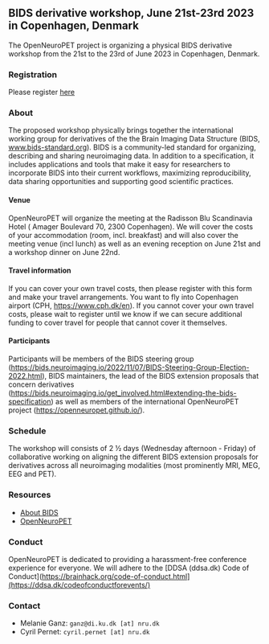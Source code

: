 ## BIDS derivative workshop, June 21st-23rd 2023 in Copenhagen, Denmark 

The OpenNeuroPET project is organizing a physical BIDS derivative workshop from the 21st to the 23rd of June 2023 in Copenhagen, Denmark.

### Registration
Please register [here](https://forms.gle/ZtGaf88RLbiUtQ6n7)

### About

The proposed workshop physically brings together the international working group for derivatives of the the Brain Imaging Data Structure (BIDS, www.bids-standard.org). BIDS is a community-led standard for organizing, describing and sharing neuroimaging data. In addition to a specification, it includes applications and tools that make it easy for researchers to incorporate BIDS into their current workflows, maximizing reproducibility, data sharing opportunities and supporting good scientific practices. 

#### Venue
OpenNeuroPET will organize the meeting at the Radisson Blu Scandinavia Hotel ( Amager Boulevard 70, 2300 Copenhagen). We will cover the costs of your accommodation (room, incl. breakfast) and will also cover the meeting venue (incl lunch) as well as an evening reception on June 21st and a workshop dinner on June 22nd.

#### Travel information
If you can cover your own travel costs, then please register with this form and make your travel arrangements. You want to fly into Copenhagen airport (CPH, https://www.cph.dk/en).
If you cannot cover your own travel costs, please wait to register until we know if we can secure additional funding to cover travel for people that cannot cover it themselves.

#### Participants

Participants will be members of the BIDS steering group (https://bids.neuroimaging.io/2022/11/07/BIDS-Steering-Group-Election-2022.html), BIDS maintainers, the lead of the BIDS extension proposals that concern derivatives (https://bids.neuroimaging.io/get_involved.html#extending-the-bids-specification) as well as members of the international OpenNeuroPET project (https://openneuropet.github.io/).

### Schedule

The workshop will consists of 2 ½ days (Wednesday afternoon - Friday) of collaborative working on aligning the different BIDS extension proposals for derivatives across all neuroimaging modalities (most prominently MRI, MEG, EEG and PET).

### Resources

- [About BIDS](https://bids.neuroimaging.io/)
- [OpenNeuroPET](https://openneuropet.github.io/)

### Conduct

OpenNeuroPET is dedicated to providing a harassment-free conference experience for everyone. We will adhere to the [DDSA (ddsa.dk) Code of Conduct](https://brainhack.org/code-of-conduct.html](https://ddsa.dk/codeofconductforevents/) 

### Contact

- Melanie Ganz: `ganz@di.ku.dk [at] nru.dk`  
- Cyril Pernet: `cyril.pernet [at] nru.dk` 
